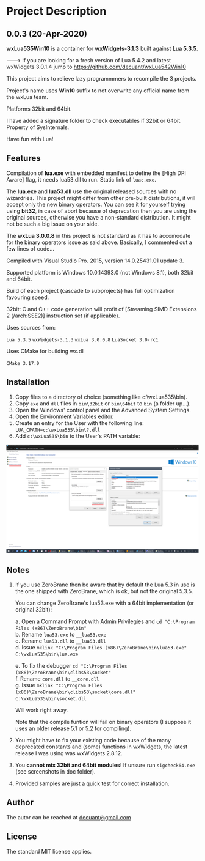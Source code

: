# Project Description

## 0.0.3 (20-Apr-2020)

**wxLua535Win10** is a container for **wxWidgets-3.1.3** built against **Lua 5.3.5**.

---> If you are looking for a fresh version of Lua 5.4.2 and latest wxWidgets 3.0.1.4 jump to https://github.com/decuant/wxLua542Win10

This project aims to relieve lazy programmmers to recompile the 3 projects.

Project's name uses **Win10** suffix to not overwrite any official name from the wxLua team.

Platforms 32bit and 64bit.

I have added a signature folder to check executables if 32bit or 64bit. Property of SysInternals.

Have fun with Lua!

## Features

Compilation of **lua.exe** with embedded manifest to define the [High DPI Aware] flag, it needs lua53.dll to run. Static link of ``luac.exe``.

The **lua.exe** and **lua53.dll** use the original released sources with no wizardries. This project might differ from other pre-built distributions, it will accept only the new binary operators. You can see it for yourself trying using **bit32**, in case of abort because of deprecation then you are using the original sources, otherwise you have a non-standard distribution. It might not be such a big issue on your side.

The **wxLua 3.0.0.8** in this project is not standard as it has to accomodate for the binary operators issue as said above. Basically, I commented out a few lines of code...

Compiled with Visual Studio Pro. 2015, version 14.0.25431.01 update 3.

Supported platform is Windows 10.0.14393.0 (not Windows 8.1), both 32bit and 64bit.

Build of each project (cascade to subprojects) has full optimization favouring speed.

32bit: C and C++ code generation will profit of [Streaming SIMD Extensions 2 (/arch:SSE2)] instruction set (if applicable).

Uses sources from:

  ``Lua 5.3.5``
  ``wxWidgets-3.1.3``
  ``wxLua 3.0.0.8``
  ``LuaSocket 3.0-rc1``

Uses CMake for building wx.dll

``CMake 3.17.0``

## Installation

1. Copy files to a directory of choice (something like c:\wxLua535\bin).
2. Copy ``exe`` and ``dll`` files in ``bin\32bit`` or ``bin\64bit`` to ``bin`` (a folder up...).
3. Open the Windows' control panel and the Advanced System Settings.
4. Open the Environment Variables editor.
5. Create an entry for the User with the following line: ``LUA_CPATH=c:\wxLua535\bin\?.dll``
6. Add ``c:\wxLua535\bin`` to the User's PATH variable:

![Windows Environment](/doc/Environment.png)

## Notes

1. If you use ZeroBrane then be aware that by default the Lua 5.3 in use is the one shipped with ZeroBrane, which is ok, but not the original 5.3.5.
   
   You can change ZeroBrane's lua53.exe with a 64bit implementation (or original 32bit):  
    
    a.  Open a Command Prompt with Admin Privilegies and ``cd "C:\Program Files (x86)\ZeroBrane\bin"``  
    b.  Rename ``lua53.exe`` to ``__lua53.exe``  
    c.  Rename ``lua53.dll`` to ``__lua53.dll``  
    d.  Issue  ``mklink "C:\Program Files (x86)\ZeroBrane\bin\lua53.exe" C:\wxLua535\bin\lua.exe``  
    
    e.  To fix the debugger ``cd "C:\Program Files (x86)\ZeroBrane\bin\clibs53\socket"``  
    f.  Rename ``core.dll`` to ``__core.dll``  
    g.  Issue  ``mklink "C:\Program Files (x86)\ZeroBrane\bin\clibs53\socket\core.dll" C:\wxLua535\bin\socket.dll``  
    
    Will work right away.
    
    Note that the compile funtion will fail on binary operators (I suppose it uses an older release 5.1 or 5.2 for compiling).

2. You might have to fix your existing code because of the many deprecated constants and (some) functions in wxWidgets, the latest release I was using was wxWidgets 2.8.12.

3. You **cannot mix 32bit and 64bit modules**! If unsure run ``sigcheck64.exe`` (see screenshots in doc folder).

4. Provided samples are just a quick test for correct installation.


## Author

The autor can be reached at decuant@gmail.com


## License

The standard MIT license applies.
